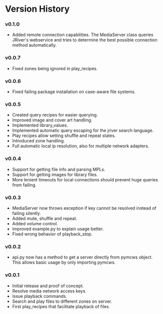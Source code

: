 # Version History

### v0.1.0
* Added remote connection capabilities. The MediaServer class queries JRiver's webservice and tries to determine the best possible connection method automatically.

### v0.0.7
* Fixed zones being ignored in play_recipes.

### v0.0.6
* Fixed failing package installation on case-aware file systems.

### v0.0.5
* Created query recipes for easier querying.
* Improved image and cover art handling.
* Implemented library_values.
* Implemented automatic query escaping for the jriver search language.
* Play recipes allow  setting shuffle and repeat states.
* Introduced zone handling.
* Full automatic local ip resolution, also for multiple network adapters.

### v0.0.4
* Support for getting file info and parsing MPLs.
* Support for getting images for library files.
* More lenient timeouts for local connections should prevent huge queries from failing.

### v0.0.3
* MediaServer now throws exception if key cannot be resolved instead of failing silently.
* Added mute, shuffle and repeat.
* Added volume control.
* Improved example.py to explain usage better.
* Fixed wrong behavior of playback_stop.

### v0.0.2
* api.py now has a method to get a server directly from pymcws object. This allows basic usage by only importing pymcws.

### v0.0.1
* Initial release and proof of concept.
* Resolve media network access keys.
* Issue playback commands.
* Search and play files to different zones on server.
* First play_recipes that facilitate playback of files.
